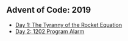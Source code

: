 ## Advent of Code: 2019

* [Day 1: The Tyranny of the Rocket Equation](https://github.com/boulevardcg/advent-of-code/blob/master/2019/1)
* [Day 2: 1202 Program Alarm ](https://github.com/boulevardcg/advent-of-code/blob/master/2019/2)